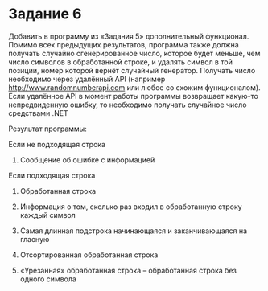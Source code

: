 # Задание 6
Добавить в программу из «Задания 5» дополнительный функционал. Помимо всех предыдущих результатов, программа также должна получать случайно сгенерированное число, которое будет меньше, чем число символов в обработанной строке, и удалять символ в той позиции, номер которой вернёт случайный генератор. Получать число необходимо через удалённый API (например http://www.randomnumberapi.com или любое со схожим функционалом). Если удалённое API в момент работы программы возвращает какую-то непредвиденную ошибку, то необходимо получать случайное число средствами .NET

Результат программы:

Если не подходящая строка

1. Сообщение об ошибке с информацией

Если подходящая строка

1. Обработанная строка

2. Информация о том, сколько раз входил в обработанную строку каждый символ

3. Самая длинная подстрока начинающаяся и заканчивающаяся на гласную

4. Отсортированная обработанная строка

5. «Урезанная» обработанная строка – обработанная строка без одного символа
